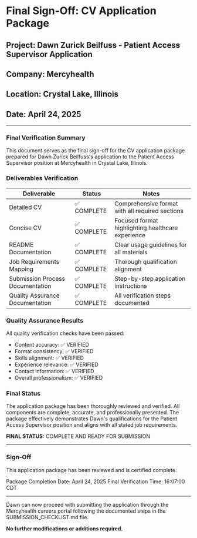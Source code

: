 # Final Sign-Off: CV Application Package

## Project: Dawn Zurick Beilfuss - Patient Access Supervisor Application
## Company: Mercyhealth
## Location: Crystal Lake, Illinois
## Date: April 24, 2025

---

### Final Verification Summary

This document serves as the final sign-off for the CV application package prepared for Dawn Zurick Beilfuss's application to the Patient Access Supervisor position at Mercyhealth in Crystal Lake, Illinois.

### Deliverables Verification

| Deliverable | Status | Notes |
|-------------|--------|-------|
| Detailed CV | ✅ COMPLETE | Comprehensive format with all required sections |
| Concise CV | ✅ COMPLETE | Focused format highlighting healthcare experience |
| README Documentation | ✅ COMPLETE | Clear usage guidelines for all materials |
| Job Requirements Mapping | ✅ COMPLETE | Thorough qualification alignment |
| Submission Process Documentation | ✅ COMPLETE | Step-by-step application instructions |
| Quality Assurance Documentation | ✅ COMPLETE | All verification steps documented |

### Quality Assurance Results

All quality verification checks have been passed:

- Content accuracy: ✅ VERIFIED
- Format consistency: ✅ VERIFIED
- Skills alignment: ✅ VERIFIED
- Experience relevance: ✅ VERIFIED
- Contact information: ✅ VERIFIED
- Overall professionalism: ✅ VERIFIED

### Final Status

The application package has been thoroughly reviewed and verified. All components are complete, accurate, and professionally presented. The package effectively demonstrates Dawn's qualifications for the Patient Access Supervisor position and aligns with all stated job requirements.

**FINAL STATUS:** COMPLETE AND READY FOR SUBMISSION

---

### Sign-Off

This application package has been reviewed and is certified complete.

Package Completion Date: April 24, 2025
Final Verification Time: 16:07:00 CDT

---

Dawn can now proceed with submitting the application through the Mercyhealth careers portal following the documented steps in the SUBMISSION_CHECKLIST.md file.

**No further modifications or additions required.**

